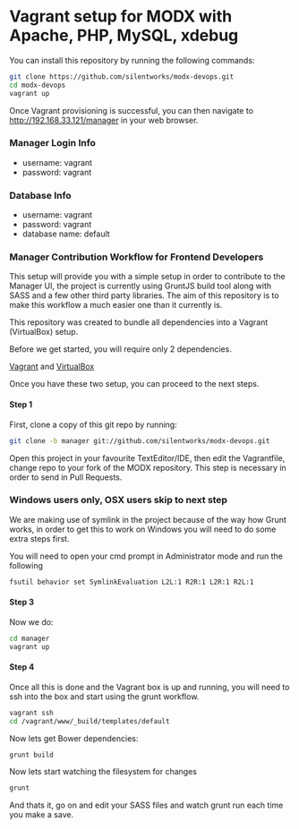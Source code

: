 # Vagrant setup for MODX with Apache, PHP, MySQL, xdebug

You can install this repository by running the following commands:

```bash
git clone https://github.com/silentworks/modx-devops.git
cd modx-devops
vagrant up
```

Once Vagrant provisioning is successful, you can then navigate to http://192.168.33.121/manager in your web browser.

### Manager Login Info

- username: vagrant
- password: vagrant

### Database Info

- username: vagrant
- password: vagrant
- database name: default


### Manager Contribution Workflow for Frontend Developers

This setup will provide you with a simple setup in order to contribute to the Manager UI, the project is currently using
GruntJS build tool along with SASS and a few other third party libraries. The aim of this repository is to make this workflow
a much easier one than it currently is.

This repository was created to bundle all dependencies into a Vagrant (VirtualBox) setup.

Before we get started, you will require only 2 dependencies.

[Vagrant][] and [VirtualBox][]

Once you have these two setup, you can proceed to the next steps.

#### Step 1
First, clone a copy of this git repo by running:

```bash
git clone -b manager git://github.com/silentworks/modx-devops.git
```

Open this project in your favourite TextEditor/IDE, then edit the Vagrantfile, change repo to your fork of the 
MODX repository. This step is necessary in order to send in Pull Requests.

### Windows users only, OSX users skip to next step

We are making use of symlink in the project because of the way how Grunt works, in order to get this to work on Windows
you will need to do some extra steps first.

You will need to open your cmd prompt in Administrator mode and run the following

```bash
fsutil behavior set SymlinkEvaluation L2L:1 R2R:1 L2R:1 R2L:1
```

#### Step 3 
Now we do:

```bash
cd manager
vagrant up
```

#### Step 4

Once all this is done and the Vagrant box is up and running, you will need to ssh into the box and start using the grunt workflow.

```bash
vagrant ssh
cd /vagrant/www/_build/templates/default
```

Now lets get Bower dependencies:

```bash
grunt build
```

Now lets start watching the filesystem for changes

```bash
grunt
```

And thats it, go on and edit your SASS files and watch grunt run each time you make a save.

[Vagrant]: http://www.vagrantup.com/
[VirtualBox]: https://www.virtualbox.org/